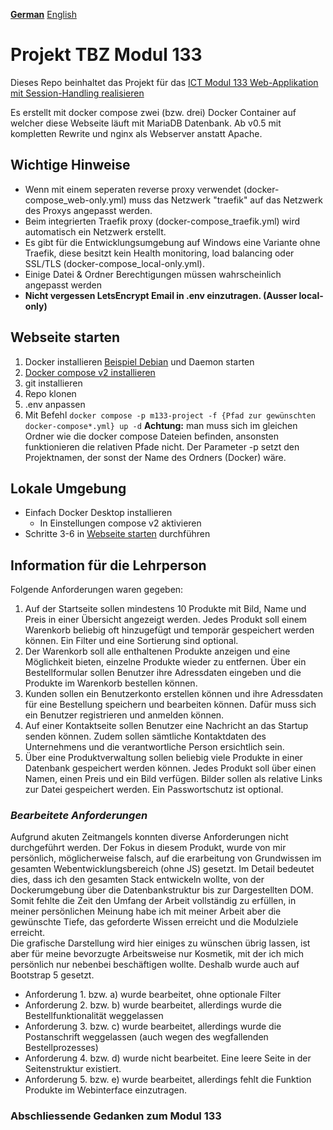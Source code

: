 **[German](README.md)** [English](README-eng.md)
# Projekt TBZ Modul 133
Dieses Repo beinhaltet das Projekt für das [ICT Modul 133 Web-Applikation mit Session-Handling realisieren](https://www.modulbaukasten.ch/module/133)

Es erstellt mit docker compose zwei (bzw. drei) Docker Container auf welcher diese Webseite läuft mit MariaDB Datenbank.
Ab v0.5 mit kompletten Rewrite und nginx als Webserver anstatt Apache.

## Wichtige Hinweise
- Wenn mit einem seperaten reverse proxy verwendet (docker-compose_web-only.yml) muss das Netzwerk "traefik" auf das Netzwerk des Proxys angepasst werden.
- Beim integrierten Traefik proxy (docker-compose_traefik.yml) wird automatisch ein Netzwerk erstellt.
- Es gibt für die Entwicklungsumgebung auf Windows eine Variante ohne Traefik, diese besitzt kein Health monitoring, load balancing oder SSL/TLS (docker-compose_local-only.yml).
- Einige Datei & Ordner Berechtigungen müssen wahrscheinlich angepasst werden
- **Nicht vergessen LetsEncrypt Email in .env einzutragen. (Ausser local-only)**

## Webseite starten
1. Docker installieren [Beispiel Debian](https://docs.docker.com/engine/install/debian/) und Daemon starten
2. [Docker compose v2 installieren](https://docs.docker.com/compose/cli-command/#installing-compose-v2)
3. git installieren
4. Repo klonen
5. .env anpassen
6. Mit Befehl ```
   docker compose -p m133-project -f {Pfad zur gewünschten docker-compose*.yml} up -d ```
   **Achtung:** man muss sich im gleichen Ordner wie die docker compose Dateien befinden, ansonsten funktionieren die relativen Pfade nicht. Der Parameter -p setzt den Projektnamen, der sonst der Name des Ordners (Docker) wäre.

## Lokale Umgebung
- Einfach Docker Desktop installieren
  - In Einstellungen compose v2 aktivieren
- Schritte 3-6 in [Webseite starten](#webseite-starten) durchführen

## Information für die Lehrperson
Folgende Anforderungen waren gegeben:
1. Auf der Startseite sollen mindestens 10 Produkte mit Bild, Name und Preis in einer Übersicht angezeigt werden. Jedes Produkt soll einem Warenkorb beliebig oft hinzugefügt und temporär gespeichert werden können. Ein Filter und eine Sortierung sind optional.
2. Der Warenkorb soll alle enthaltenen Produkte anzeigen und eine Möglichkeit bieten, einzelne Produkte wieder zu entfernen. Über ein Bestellformular sollen Benutzer ihre Adressdaten eingeben und die Produkte im Warenkorb bestellen können.
3. Kunden sollen ein Benutzerkonto erstellen können und ihre Adressdaten für eine Bestellung speichern und bearbeiten können. Dafür muss sich ein Benutzer registrieren und anmelden können.
4. Auf einer Kontaktseite sollen Benutzer eine Nachricht an das Startup senden können. Zudem sollen sämtliche Kontaktdaten des Unternehmens und die verantwortliche Person ersichtlich sein.
5. Über eine Produktverwaltung sollen beliebig viele Produkte in einer Datenbank gespeichert werden können. Jedes Produkt soll über einen Namen, einen Preis und ein Bild verfügen. Bilder sollen als relative Links zur Datei gespeichert werden. Ein Passwortschutz ist optional.

### *Bearbeitete Anforderungen*
Aufgrund akuten Zeitmangels konnten diverse Anforderungen nicht durchgeführt werden. Der Fokus in diesem Produkt, wurde von mir persönlich, möglicherweise falsch, auf die erarbeitung von Grundwissen im gesamten Webentwicklungsbereich (ohne JS) gesetzt. Im Detail bedeutet dies, dass ich den gesamten Stack entwickeln wollte, von der Dockerumgebung über die Datenbankstruktur bis zur Dargestellten DOM. Somit fehlte die Zeit den Umfang der Arbeit vollständig zu erfüllen, in meiner persönlichen Meinung habe ich mit meiner Arbeit aber die gewünschte Tiefe, das geforderte Wissen erreicht und die Modulziele erreicht. \
Die grafische Darstellung wird hier einiges zu wünschen übrig lassen, ist aber für meine bevorzugte Arbeitsweise nur Kosmetik, mit der ich mich persönlich nur nebenbei beschäftigen wollte. Deshalb wurde auch auf Bootstrap 5 gesetzt.
* Anforderung 1. bzw. a) wurde bearbeitet, ohne optionale Filter
* Anforderung 2. bzw. b) wurde bearbeitet, allerdings wurde die Bestellfunktionalität weggelassen
* Anforderung 3. bzw. c) wurde bearbeitet, allerdings wurde die Postanschrift weggelassen (auch wegen des wegfallenden Bestellprozesses)
* Anforderung 4. bzw. d) wurde nicht bearbeitet. Eine leere Seite in der Seitenstruktur existiert.
* Anforderung 5. bzw. e) wurde bearbeitet, allerdings fehlt die Funktion Produkte im Webinterface einzutragen.

### Abschliessende Gedanken zum Modul 133
